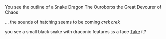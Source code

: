 You see the outline of a Snake Dragon 
The Ouroboros the Great Devourer of Chaos

... the sounds of hatching seems to be coming
*crek crek*

you see a small black snake with draconic features as a face
[Take](take/take.md) it?